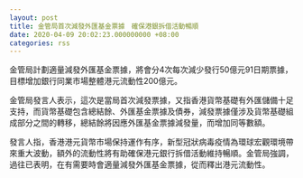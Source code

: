 ```yaml
---
layout: post
title: 金管局首次減發外匯基金票據　確保港銀拆借活動暢順
date: 2020-04-09 20:02:23.000000000 +08:00
categories: rss
---
```


金管局計劃適量減發外匯基金票據，將會分4次每次減少發行50億元91日期票據，目標增加銀行同業市場整體港元流動性200億元。

金管局發言人表示，這次是當局首次減發票據，又指香港貨幣基礎有外匯儲備十足支持，而貨幣基礎包含總結餘、外匯基金票據及債券，減發票據僅涉及貨幣基礎組成部分之間的轉移，總結餘將因應外匯基金票據減發量，而增加同等數額。

發言人指，香港港元貨幣市場保持運作有序，新型冠狀病毒疫情為環球宏觀環境帶來重大波動，額外的流動性將有助確保港元銀行拆借活動維持暢順。金管局強調，過往已表明，在有需要時會適量減發外匯基金票據，從而釋出港元流動性。

